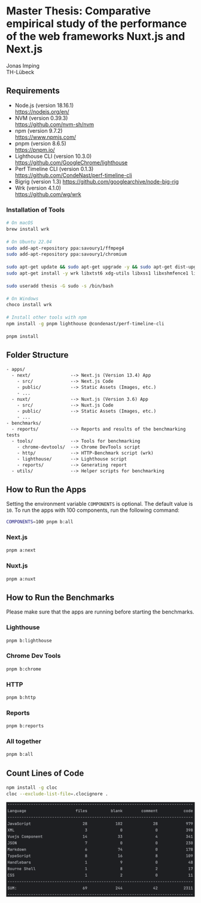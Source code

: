 # Master Thesis: Comparative empirical study of the performance of the web frameworks Nuxt.js and Next.js

Jonas Imping<br>
TH-Lübeck

## Requirements

- Node.js (version 18.16.1)<br>
  https://nodejs.org/en/
- NVM (version 0.39.3)<br>
  https://github.com/nvm-sh/nvm
- npm (version 9.7.2)<br>
  https://www.npmjs.com/
- pnpm (version 8.6.5)<br>
  https://pnpm.io/
- Lighthouse CLI (version 10.3.0)<br>
  https://github.com/GoogleChrome/lighthouse
- Perf Timeline CLI (version 0.1.3)<br>
  https://github.com/CondeNast/perf-timeline-cli
- Bigrig (version 1.3)
  https://github.com/googlearchive/node-big-rig
- Wrk (version 4.1.0)<br>
  https://github.com/wg/wrk

### Installation of Tools

```bash
# On macOS
brew install wrk

# On Ubuntu 22.04
sudo add-apt-repository ppa:savoury1/ffmpeg4
sudo add-apt-repository ppa:savoury1/chromium

sudo apt-get update && sudo apt-get upgrade -y && sudo apt-get dist-upgrade -y
sudo apt-get install -y wrk libxtst6 xdg-utils libxss1 libxshmfence1 libxrender1 libxrandr2 libxkbcommon0 libxi6 libxfixes3 libxext6  libxdamage1 libxcursor1 libxcomposite1 libxcb1 libxcb-dri3-0 libx11-xcb1 libx11-6 libuuid1 libstdc++6 libpangocairo-1.0-0 libpango-1.0-0 libnss3 libnspr4 libglib2.0-0 libgcc1 libgbm1  libexpat1 libdrm2 libdbus-1-3 libcups2 libcairo2 libc6 libatspi2.0-0 libatk1.0-0 libatk-bridge2.0-0 libasound2 libxrandr2 libatk1.0-0 libatk-bridge2.0-0 libx11-xcb1 libxcb-dri3-0 libxcomposite1 libxcursor1 libxdamage1 libcups2 libdrm2 libgbm1 libgtk-3-0 chromium-browser

sudo useradd thesis -G sudo -s /bin/bash

# On Windows
choco install wrk

# Install other tools with npm
npm install -g pnpm lighthouse @condenast/perf-timeline-cli

pnpm install
```

## Folder Structure

```
- apps/
  - next/               --> Next.js (Version 13.4) App
    - src/              --> Next.js Code
    - public/           --> Static Assets (Images, etc.)
    - ...
  - nuxt/               --> Nuxt.js (Version 3.6) App
    - src/              --> Nuxt.js Code
    - public/           --> Static Assets (Images, etc.)
    - ...
- benchmarks/
  - reports/            --> Reports and results of the benchmarking tests
  - tools/              --> Tools for benchmarking
    - chrome-devtools/  --> Chrome DevTools script
    - http/             --> HTTP-Benchmark script (wrk)
    - lighthouse/       --> Lighthouse script
    - reports/          --> Generating report
  - utils/              --> Helper scripts for benchmarking
```

## How to Run the Apps

Setting the environment variable `COMPONENTS` is optional. The default value is `10`. To run the apps with 100 components, run the following command:

```bash
COMPONENTS=100 pnpm b:all
```


### Next.js

```bash
pnpm a:next
```

### Nuxt.js

```bash
pnpm a:nuxt
```

## How to Run the Benchmarks

Please make sure that the apps are running before starting the benchmarks.

### Lighthouse

```bash
pnpm b:lighthouse
```

### Chrome Dev Tools

```bash
pnpm b:chrome
```

### HTTP

```bash
pnpm b:http
```

### Reports

```bash
pnpm b:reports
```

### All together

```bash
pnpm b:all
```

## Count Lines of Code

```bash
npm install -g cloc
cloc --exclude-list-file=.clocignore .
```

![Lines of Code](./screenshots/lines-of-code.png)
